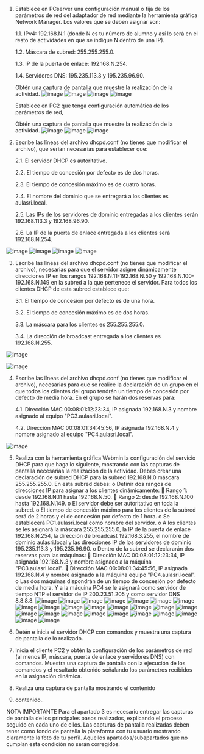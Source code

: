 1.	Establece en PCserver una configuración manual o fija de los parámetros de red del adaptador de red mediante la herramienta gráfica Network Manager. Los valores que se deben asignar son:

     1.1.	IPv4: 192.168.N.1 (donde N es tu número de alumno y así lo será en el resto de actividades en que se indique N dentro de una IP).
  	     	
     1.2.	Máscara de subred: 255.255.255.0.
  	
     1.3.	IP de la puerta de enlace: 192.168.N.254.
  	
     1.4.	Servidores DNS: 195.235.113.3 y 195.235.96.90.
  	
      Obtén una captura de pantalla que muestre la realización de la actividad.
  	![image](https://github.com/rolando1803/Administrador_de_sistemas_informaticos_de_red/assets/55965131/6ac8a6ce-0ff9-4538-a890-a40db1831d8c)
![image](https://github.com/rolando1803/Administrador_de_sistemas_informaticos_de_red/assets/55965131/a1266258-35d5-432a-b855-1f0175464b7c)
![image](https://github.com/rolando1803/Administrador_de_sistemas_informaticos_de_red/assets/55965131/67520de2-3998-4c6e-9b06-26091babdead)
![image](https://github.com/rolando1803/Administrador_de_sistemas_informaticos_de_red/assets/55965131/79cf24f2-348f-44ce-8278-bd4c453969b6)

  	
      Establece en PC2 que tenga configuración automática de los parámetros de red,
  	
      Obtén una captura de pantalla que muestre la realización de la actividad.
![image](https://github.com/rolando1803/Administrador_de_sistemas_informaticos_de_red/assets/55965131/bc8cb75d-02e0-443d-aff9-fa2da7ca01c3)
![image](https://github.com/rolando1803/Administrador_de_sistemas_informaticos_de_red/assets/55965131/79087ad2-ccc1-4cc6-a3fd-7cddac5d7993)
![image](https://github.com/rolando1803/Administrador_de_sistemas_informaticos_de_red/assets/55965131/ec9f2707-0eb0-46be-a44c-49aaeef3d855)


2.	Escribe las líneas del archivo dhcpd.conf (no tienes que modificar el archivo), que serían necesarias para establecer que:

    2.1.	El servidor DHCP es autoritativo.
    
    2.2.	El tiempo de concesión por defecto es de dos horas.
    
    2.3.	El tiempo de concesión máximo es de cuatro horas.
    
    2.4.	El nombre del dominio que se entregará a los clientes es aulasri.local.
    
    2.5.	Las IPs de los servidores de dominio entregadas a los clientes serán 192.168.113.3 y 192.168.96.90.
    
    2.6.	La IP de la puerta de enlace entregada a los clientes será 192.168.N.254.

   ![image](https://github.com/rolando1803/Administrador_de_sistemas_informaticos_de_red/assets/55965131/c5772a84-b7ba-4daf-bc8c-a72eebce57dd)
![image](https://github.com/rolando1803/Administrador_de_sistemas_informaticos_de_red/assets/55965131/abc10c0e-68a4-4ade-ab2a-0c561bc84a00)
![image](https://github.com/rolando1803/Administrador_de_sistemas_informaticos_de_red/assets/55965131/494a0dca-1def-4ddb-925e-eba736c85903)
![image](https://github.com/rolando1803/Administrador_de_sistemas_informaticos_de_red/assets/55965131/c3dab55a-f790-44d3-9ef3-9285dd2e162d)

  	
3.	Escribe las líneas del archivo dhcpd.conf (no tienes que modificar el archivo), necesarias para que el servidor asigne dinámicamente direcciones IP en los rangos 192.168.N.11-192.168.N.50 y 192.168.N.100-     192.168.N.149 en la subred a la que pertenece el servidor. Para todos los clientes DHCP de esta subred establece que:

    3.1.	El tiempo de concesión por defecto es de una hora.
  	
    3.2.	El tiempo de concesión máximo es de dos horas.
  	
    3.3.	La máscara para los clientes es 255.255.255.0.
  	
    3.4.	La dirección de broadcast entregada a los clientes es 192.168.N.255.

 ![image](https://github.com/rolando1803/Administrador_de_sistemas_informaticos_de_red/assets/55965131/1c87afcd-4690-4618-80b0-42a4f4d5f60c)

   ![image](https://github.com/rolando1803/Administrador_de_sistemas_informaticos_de_red/assets/55965131/d3ca8deb-bf45-4489-83dd-f3e5a9cb9f59)

  	
4.	Escribe las líneas del archivo dhcpd.conf (no tienes que modificar el archivo), necesarias para que se realice la declaración de un grupo en el que todos los clientes del grupo tendrán un tiempo de            concesión por defecto de media hora. En el grupo se harán dos reservas para:

    4.1.	Dirección MAC 00:08:01:12:23:34, IP asignada 192.168.N.3 y nombre asignado al equipo "PC3.aulasri.local".
    
    4.2.	Dirección MAC 00:08:01:34:45:56, IP asignada 192.168.N.4 y nombre asignado al equipo "PC4.aulasri.local".

   ![image](https://github.com/rolando1803/Administrador_de_sistemas_informaticos_de_red/assets/55965131/45a7a434-d7a8-446e-8c84-d79dc3920304)


5.	Realiza con la herramienta gráfica Webmin la configuración del servicio DHCP para que haga lo siguiente, mostrando con las capturas de pantalla necesarias la realización de la actividad.
Debes crear una declaración de subred DHCP para la subred 192.168.N.0 máscara 255.255.255.0. En esta subred debes:
o	Definir dos rangos de direcciones IP para asignar a los clientes dinámicamente:
	Rango 1: desde 192.168.N.11 hasta 192.168.N.50.
	Rango 2: desde 192.168.N.100 hasta 192.168.N.149.
o	El servidor debe ser autoritativo en toda la subred.
o	El tiempo de concesión máximo para los clientes de la subred será de 2 horas y el de concesión por defecto de 1 hora.
o	Se establecerá PC1.aulasri.local como nombre del servidor.
o	A los clientes se les asignará la máscara 255.255.255.0, la IP de la puerta de enlace 192.168.N.254, la dirección de broadcast 192.168.3.255, el nombre de dominio aulasri.local y las direcciones IP de los servidores de dominio 195.235.113.3 y 195.235.96.90.
o	Dentro de la subred se declararán dos reservas para las máquinas:
	Dirección MAC 00:08:01:12:23:34, IP asignada 192.168.N.3 y nombre asignado a la máquina "PC3.aulasri.local".
	Dirección MAC 00:08:01:34:45:56, IP asignada 192.168.N.4 y nombre asignado a la máquina equipo "PC4.aulasri.local".
o	Las dos máquinas dispondrán de un tiempo de concesión por defecto de media hora. Y a la máquina PC4 se le asignará como servidor de tiempo NTP el servidor de IP 200.23.51.205 y como servidor DNS 8.8.8.8.
![image](https://github.com/rolando1803/Administrador_de_sistemas_informaticos_de_red/assets/55965131/cbc8ccdf-b037-4d71-9db6-ac09c388c46f)
![image](https://github.com/rolando1803/Administrador_de_sistemas_informaticos_de_red/assets/55965131/105c5848-43c3-4807-9b4d-e0cefca0060f)
![image](https://github.com/rolando1803/Administrador_de_sistemas_informaticos_de_red/assets/55965131/23d08c46-4065-4a16-9a5d-fcf66c3f1f3a)
![image](https://github.com/rolando1803/Administrador_de_sistemas_informaticos_de_red/assets/55965131/6b1d603e-a754-41b3-b535-6441dd6ec5c1)
![image](https://github.com/rolando1803/Administrador_de_sistemas_informaticos_de_red/assets/55965131/186a28bf-79a3-411c-a419-794447fc341d)
![image](https://github.com/rolando1803/Administrador_de_sistemas_informaticos_de_red/assets/55965131/b9ace7de-9230-4b9f-beb7-d5a1ac77a7b2)
![image](https://github.com/rolando1803/Administrador_de_sistemas_informaticos_de_red/assets/55965131/90e18a90-c3f1-4048-ab7d-444ac85dc683)
![image](https://github.com/rolando1803/Administrador_de_sistemas_informaticos_de_red/assets/55965131/f51e0386-bc61-46a2-81c0-d5ae99cea23f)
![image](https://github.com/rolando1803/Administrador_de_sistemas_informaticos_de_red/assets/55965131/9f3e1678-cb90-4757-91f7-c80926c9d905)
![image](https://github.com/rolando1803/Administrador_de_sistemas_informaticos_de_red/assets/55965131/28252e99-c138-49c4-b4bb-76c51636b6fe)
![image](https://github.com/rolando1803/Administrador_de_sistemas_informaticos_de_red/assets/55965131/cb6fe0fe-1a4f-422d-85b1-45818c7969be)
![image](https://github.com/rolando1803/Administrador_de_sistemas_informaticos_de_red/assets/55965131/7fd619c6-2b56-420a-b045-cf8d25318659)
![image](https://github.com/rolando1803/Administrador_de_sistemas_informaticos_de_red/assets/55965131/8b46fd24-d01f-4dc7-8ac7-dec6497cad7f)
![image](https://github.com/rolando1803/Administrador_de_sistemas_informaticos_de_red/assets/55965131/08cf3484-c10d-4394-92b2-c6c0badf7180)
![image](https://github.com/rolando1803/Administrador_de_sistemas_informaticos_de_red/assets/55965131/a605ac6d-9fdf-4442-a3f5-5daee810ec55)
![image](https://github.com/rolando1803/Administrador_de_sistemas_informaticos_de_red/assets/55965131/eee876f6-46e3-4ec7-994f-98650ee2af39)
![image](https://github.com/rolando1803/Administrador_de_sistemas_informaticos_de_red/assets/55965131/5a4daeee-dddb-4afb-bf58-169175a233ee)
![image](https://github.com/rolando1803/Administrador_de_sistemas_informaticos_de_red/assets/55965131/2579f8b3-f8e1-4fcd-bf08-8839d7f6b4f9)
![image](https://github.com/rolando1803/Administrador_de_sistemas_informaticos_de_red/assets/55965131/9badce5d-f93b-4751-928b-1ca32601535e)
![image](https://github.com/rolando1803/Administrador_de_sistemas_informaticos_de_red/assets/55965131/c2ae8c84-91a1-459f-b0d3-cb0e812f9424)
![image](https://github.com/rolando1803/Administrador_de_sistemas_informaticos_de_red/assets/55965131/153983c2-adb2-4992-bdcc-5627e2e62d43)
![image](https://github.com/rolando1803/Administrador_de_sistemas_informaticos_de_red/assets/55965131/6446e78c-5d88-4d1d-9b6f-48cb6807ec94)
![image](https://github.com/rolando1803/Administrador_de_sistemas_informaticos_de_red/assets/55965131/61f4499b-835f-48d4-a054-7493e8ce029c)
![image](https://github.com/rolando1803/Administrador_de_sistemas_informaticos_de_red/assets/55965131/b300cad5-c393-4484-9657-02d420b299b8)
![image](https://github.com/rolando1803/Administrador_de_sistemas_informaticos_de_red/assets/55965131/7ee47cc3-6f46-4751-b678-0bd6a66931da)



7.	Detén e inicia el servidor DHCP con comandos y muestra una captura de pantalla de lo realizado.

8.	Inicia el cliente PC2 y obtén la configuración de los parámetros de red (al menos IP, máscara, puerta de enlace y servidores DNS) con comandos. Muestra una captura de pantalla con la ejecución de los comandos y el resultado obtenido señalando los parámetros recibidos en la asignación dinámica.

9.	Realiza una captura de pantalla mostrando el contenido 

10.	contenido..

NOTA IMPORTANTE
Para el apartado 3 es necesario entregar las capturas de pantalla de los principales pasos realizados, explicando el proceso seguido en cada uno de ellos. Las capturas de pantalla realizadas deben tener como fondo de pantalla la plataforma con tu usuario mostrando claramente la foto de tu perfil. Aquellos apartados/subapartados que no cumplan esta condición no serán corregidos.

